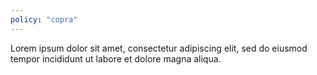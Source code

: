 ```yaml
---
policy: "copra"
---
```


Lorem ipsum dolor sit amet, consectetur adipiscing elit, sed do eiusmod tempor incididunt ut labore et dolore magna aliqua.
